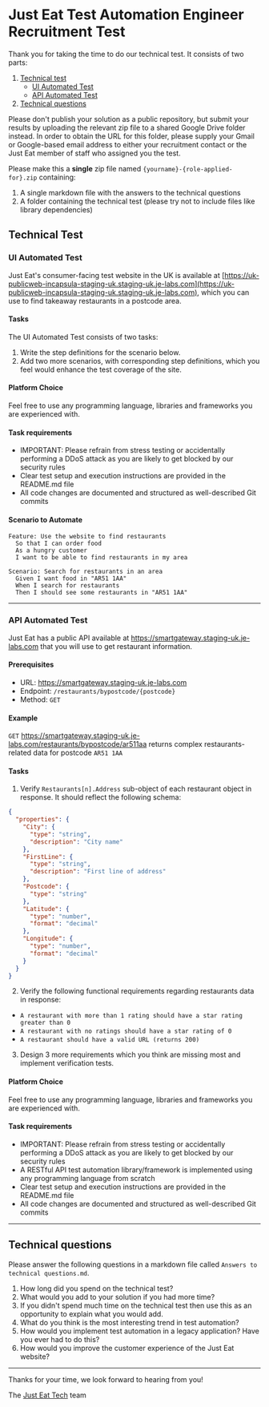 # Just Eat Test Automation Engineer Recruitment Test

Thank you for taking the time to do our technical test. It consists of two parts:

1. [Technical test](#technical-test)
   - [UI Automated Test](#ui-automated-test)
   - [API Automated Test](#api-automated-test)
2. [Technical questions](#technical-questions)

Please don't publish your solution as a public repository, but submit your results by uploading the relevant zip file to a shared Google Drive folder instead.
In order to obtain the URL for this folder, please supply your Gmail or Google-based email address to either your recruitment contact or the Just Eat member of staff who assigned you the test.

Please make this a **single** zip file named `{yourname}-{role-applied-for}.zip` containing:

  1. A single markdown file with the answers to the technical questions
  1. A folder containing the technical test (please try not to include files like library dependencies)

## Technical Test

### UI Automated Test

Just Eat's consumer-facing test website in the UK is available at [https://uk-publicweb-incapsula-staging-uk.staging-uk.je-labs.com](https://uk-publicweb-incapsula-staging-uk.staging-uk.je-labs.com), which you can use to find takeaway restaurants in a postcode area.

#### Tasks

The UI Automated Test consists of two tasks:

  1. Write the step definitions for the scenario below.
  1. Add two more scenarios, with corresponding step definitions, which you feel would enhance the test coverage of the site.

#### Platform Choice

Feel free to use any programming language, libraries and frameworks you are experienced with.

#### Task requirements

- IMPORTANT: Please refrain from stress testing or accidentally performing a DDoS attack as you are likely to get blocked by our security rules
- Clear test setup and execution instructions are provided in the README.md file
- All code changes are documented and structured as well-described Git commits

#### Scenario to Automate

```gherkin
Feature: Use the website to find restaurants
  So that I can order food
  As a hungry customer
  I want to be able to find restaurants in my area

Scenario: Search for restaurants in an area
  Given I want food in "AR51 1AA"
  When I search for restaurants
  Then I should see some restaurants in "AR51 1AA"
```

----

### API Automated Test

Just Eat has a public API available at <https://smartgateway.staging-uk.je-labs.com> that you will use to get restaurant information.

#### Prerequisites

- URL: <https://smartgateway.staging-uk.je-labs.com>
- Endpoint: `/restaurants/bypostcode/{postcode}`
- Method: `GET`

#### Example

`GET` <https://smartgateway.staging-uk.je-labs.com/restaurants/bypostcode/ar511aa> returns complex restaurants-related data for postcode `AR51 1AA`

#### Tasks

1. Verify `Restaurants[n].Address` sub-object of each restaurant object in response. It should reflect the following schema:

``` json
{
  "properties": {
    "City": {
      "type": "string",
      "description": "City name"
    },
    "FirstLine": {
      "type": "string",
      "description": "First line of address"
    },
    "Postcode": {
      "type": "string"
    },
    "Latitude": {
      "type": "number",
      "format": "decimal"
    },
    "Longitude": {
      "type": "number",
      "format": "decimal"
    }
  }
}
```

2. Verify the following functional requirements regarding restaurants data in response:

- `A restaurant with more than 1 rating should have a star rating greater than 0`
- `A restaurant with no ratings should have a star rating of 0`
- `A restaurant should have a valid URL (returns 200)`

3. Design 3 more requirements which you think are missing most and implement verification tests.

#### Platform Choice

Feel free to use any programming language, libraries and frameworks you are experienced with.

#### Task requirements

- IMPORTANT: Please refrain from stress testing or accidentally performing a DDoS attack as you are likely to get blocked by our security rules
- A RESTful API test automation library/framework is implemented using any programming language from scratch
- Clear test setup and execution instructions are provided in the README.md file
- All code changes are documented and structured as well-described Git commits

----

## Technical questions

Please answer the following questions in a markdown file called `Answers to technical questions.md`.

1. How long did you spend on the technical test?
1. What would you add to your solution if you had more time?
1. If you didn't spend much time on the technical test then use this as an opportunity to explain what you would add.
1. What do you think is the most interesting trend in test automation?
1. How would you implement test automation in a legacy application? Have you ever had to do this?
1. How would you improve the customer experience of the Just Eat website?

----

Thanks for your time, we look forward to hearing from you!

The [Just Eat Tech](https://careers.just-eat.com/departments/technology) team
